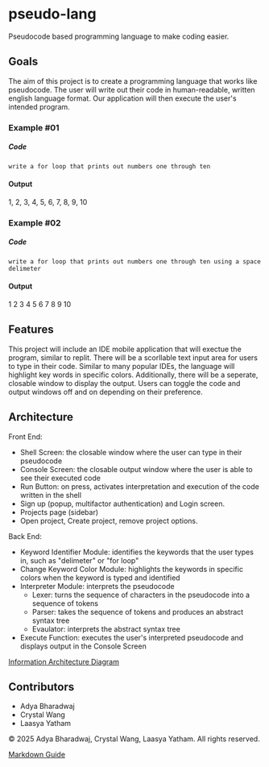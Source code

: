 # pseudo-lang
Pseudocode based programming language to make coding easier.

## Goals
The aim of this project is to create a programming language that works like pseudocode. The user will write out their code in human-readable, written english language format. Our application will then execute the user's intended program. 

### Example #01

##### Code
`write a for loop that prints out numbers one through ten`

#### Output
1, 2, 3, 4, 5, 6, 7, 8, 9, 10

### Example #02

##### Code
`write a for loop that prints out numbers one through ten using a space delimeter`

#### Output
1 2 3 4 5 6 7 8 9 10

## Features
This project will include an IDE mobile application that will exectue the program, similar to replit. There will be a scorllable text input area for users to type in their code. Similar to many popular IDEs, the language will highlight key words in specific colors. 
Additionally, there will be a seperate, closable window to display the output. Users can toggle the code and output windows off and on depending on their preference.

## Architecture
Front End:
  - Shell Screen: the closable window where the user can type in their pseudocode
  - Console Screen: the closable output window where the user is able to see their executed code
  - Run Button: on press, activates interpretation and execution of the code written in the shell
  - Sign up (popup, multifactor authentication) and Login screen.
  - Projects page (sidebar)
  - Open project, Create project, remove project options.
    
Back End:
  - Keyword Identifier Module: identifies the keywords that the user types in, such as "delimeter" or "for loop"
  - Change Keyword Color Module: highlights the keywords in specific colors when the keyword is typed and identified 
  - Interpreter Module: interprets the pseudocode
      - Lexer: turns the sequence of characters in the pseudocode into a sequence of tokens
      - Parser: takes the sequence of tokens and produces an abstract syntax tree 
      - Evaulator: interprets the abstract syntax tree
  - Execute Function: executes the user's interpreted pseudocode and displays output in the Console Screen

[Information Architecture Diagram](https://drive.google.com/file/d/1d2IKkDyWzLPYZAHCXZtWIXqcXWp2qCur/view?usp=sharing)

## Contributors
- Adya Bharadwaj
- Crystal Wang
- Laasya Yatham

&copy; 2025 Adya Bharadwaj, Crystal Wang, Laasya Yatham. All rights reserved.

[Markdown Guide](https://docs.github.com/en/get-started/writing-on-github/getting-started-with-writing-and-formatting-on-github/basic-writing-and-formatting-syntax)
